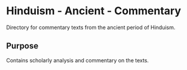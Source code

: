 # Hinduism - Ancient - Commentary

Directory for commentary texts from the ancient period of Hinduism.

## Purpose
Contains scholarly analysis and commentary on the texts.
